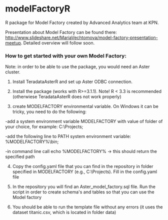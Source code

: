 # modelFactoryR
R package for Model Factory created by Advanced Analytics team at KPN.

Presentation about Model Factory can be found there: http://www.slideshare.net/MariaVechtomova/model-factory-presentation-meetup.
Detailed overview will follow soon.

### How to get started with your own Model Factory:

Note: in order to be able to use the package, you would need an Aster cluster.

1)  Install TeradataAsterR and set up Aster ODBC connection.

2)	Install the package (works with  R>=3.1.1). Note! R < 3.3 is recommended (otherwiese TeradataAsterR does not work properly)

3) create MODELFACTORY environmental variable. On Windows it can be tricky, you need to do the following:

  -add a system environment variable MODELFACTORY with value of folder of your choice, for example: C:\Projects;

  -add the following line to PATH system environment variable: %MODELFACTORY%\bin;

  -in command line call echo %MODELFACTORY% -> this should return the specified path
  
4) Copy the config.yaml file that you can find in the repository in folder specified in MODELFACTORY (e.g., C:\Projects). Fill in the config.yaml file

5)	In the repository you will find an Aster_model_factory.sql file. Run the script in order to create schema's and tables so that you can use the Model factory

6)  You should be able to run the template file without any errors (it uses the dataset titanic.csv, which is located in folder data)

